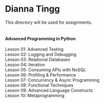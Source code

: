 # Dianna Tingg
This directory will be used for assignments.
<br>
<br>
#### Advanced Programming in Python  
Lesson 01: Advanced Testing  
Lesson 02: Logging and Debugging  
Lesson 03: Relational Databases  
Lesson 04: Iteration  
Lesson 05: Consuming APIs with NoSQL  
Lesson 06: Profiling & Performance  
Lesson 07: Concurrency & Async Programming  
Lesson 08: Functional Techniques  
Lesson 09: Advanced Language Constructs  
Lesson 10: Metaprogramming  
